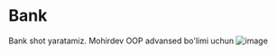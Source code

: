 # Bank
Bank shot yaratamiz. Mohirdev OOP advansed bo'limi uchun
![image](https://github.com/user-attachments/assets/7b14b900-0707-44eb-acc9-7905659f6e3a)

